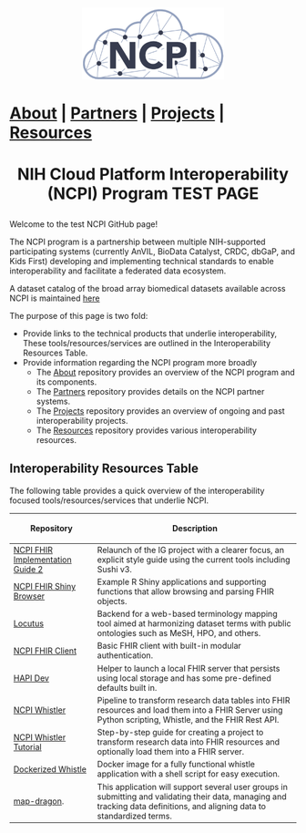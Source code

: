 <p align="center"><img src="https://github.com/NCPITest/.github/blob/main/profile/ncpi-logo-close-crop.png" width="250" alt="NCPI Logo"/></p>

<h4
  tabindex="-1"
  class="heading-element"
  dir="auto"
  style="font-size: 2em !important;"
>
  <a href="https://github.com/NCPITest/About">About</a> |
  <a href="https://github.com/NCPITest/Partners">Partners</a> |
  <a href="https://github.com/NCPITest/Projects">Projects</a> |
  <a href="https://github.com/NCPITest/Resources">Resources</a>
</h4>

# <p align="center"> NIH Cloud Platform Interoperability (NCPI) Program TEST PAGE  </p>

Welcome to the test NCPI GitHub page! 

The NCPI program is a partnership between multiple NIH-supported participating systems (currently AnVIL, BioData Catalyst, CRDC, dbGaP, and Kids First) developing and implementing technical standards to enable interoperability and facilitate a federated data ecosystem. 

A dataset catalog of the broad array biomedical datasets available across NCPI is maintained [here](https://ncpi-data.org/platforms)

The purpose of this page is two fold: 
  - Provide links to the technical products that underlie interoperability, These tools/resources/services are outlined in the Interoperability Resources Table.
  - Provide information regarding the NCPI program more broadly
    - The [About](https://github.com/NCPITest/About) repository provides an overview of the NCPI program and its components.
    - The [Partners](https://github.com/NCPITest/Partners) repository provides details on the NCPI partner systems.
    - The [Projects](https://github.com/NCPITest/Projects) repository provides an overview of ongoing and past interoperability projects.
    - The [Resources](https://github.com/NCPITest/Resources) repository provides various interoperability resources. 
  

## Interoperability Resources Table

The following table provides a quick overview of the interoperability focused tools/resources/services that underlie NCPI. 

| <p align="center">Repository</p> | <p align="center">Description</p> |
|--------|---------------|
| [NCPI FHIR Implementation Guide 2](https://github.com/NIH-NCPI/ncpi-fhir-ig-2?tab=readme-ov-file) | Relaunch of the IG project with a clearer focus, an explicit style guide using the current tools including Sushi v3. |
| [NCPI FHIR Shiny Browser](https://github.com/NIH-NCPI/ncpi-fhir-shiny-browser) | Example R Shiny applications and supporting functions that allow browsing and parsing FHIR objects. |
| [Locutus](https://github.com/NIH-NCPI/locutus) | Backend for a web-based terminology mapping tool aimed at harmonizing dataset terms with public ontologies such as MeSH, HPO, and others. |
| [NCPI FHIR Client](https://github.com/NIH-NCPI/ncpi-fhir-client) | Basic FHIR client with built-in modular authentication. |
| [HAPI Dev](https://github.com/NIH-NCPI/HAPI-Dev) | Helper to launch a local FHIR server that persists using local storage and has some pre-defined defaults built in. |
| [NCPI Whistler](https://github.com/NIH-NCPI/ncpi-whistler) | Pipeline to transform research data tables into FHIR resources and load them into a FHIR Server using Python scripting, Whistle, and the FHIR Rest API. |
| [NCPI Whistler Tutorial](https://github.com/NIH-NCPI/NCPI-Whistler-Tutorial) | Step-by-step guide for creating a project to transform research data into FHIR resources and optionally load them into a FHIR server. |
| [Dockerized Whistle](https://github.com/NIH-NCPI/dockerized-whistle) | Docker image for a fully functional whistle application with a shell script for easy execution. |
| [map-dragon](https://github.com/NIH-NCPI/map-dragon).| This application will support several user groups in submitting and validating their data, managing and tracking data definitions, and aligning data to standardized terms.|



